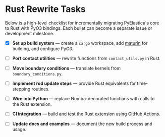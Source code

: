 # Rust Rewrite Tasks

Below is a high-level checklist for incrementally migrating PyElastica's core to Rust with PyO3 bindings. Each bullet can become a separate issue or development milestone.

- [x] **Set up build system** — create a `cargo` workspace, add [maturin](https://github.com/PyO3/maturin) for building, and configure PyO3.
- [ ] **Port contact utilities** — rewrite functions from `contact_utils.py` in Rust.
- [ ] **Move boundary conditions** — translate kernels from `boundary_conditions.py`.
- [ ] **Implement rod update steps** — provide Rust equivalents for time-stepping routines.
- [ ] **Wire into Python** — replace Numba-decorated functions with calls to the Rust extension.
- [ ] **CI integration** — build and test the Rust extension using GitHub Actions.
- [ ] **Update docs and examples** — document the new build process and usage.


